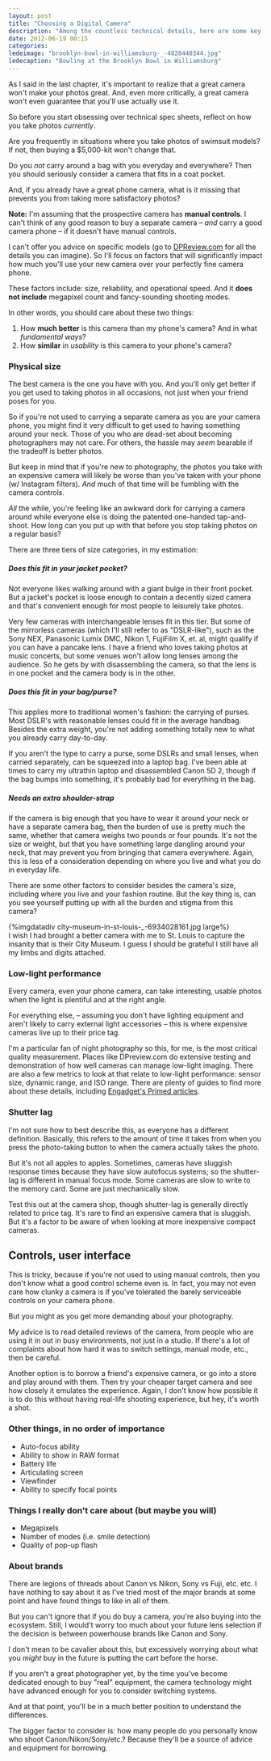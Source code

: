```yaml
---
layout: post
title: "Choosing a Digital Camera"
description: "Among the countless technical details, here are some key things to think about"
date: 2012-06-19 00:15
categories: 
ledeimage: "brooklyn-bowl-in-williamsburg-_-4828440344.jpg"
ledecaption: "Bowling at the Brooklyn Bowl in Williamsburg"
---
```



As I said in the last chapter, it's important to realize that a great camera won't make your photos great. And, even more critically, a great camera won't even guarantee that you'll use actually use it. 
<!--more-->

So before you start obsessing over technical spec sheets, reflect on how you take photos *currently*. 

Are you frequently in situations where you take photos of swimsuit models? If not, then buying a $5,000-kit won't change that. 

Do you *not* carry around a bag with you everyday and everywhere? Then you should seriously consider a camera that fits in a coat pocket. 

And, if you already have a great phone camera, what is it missing that prevents you from taking more satisfactory photos?


**Note:** I'm assuming that the prospective camera has **manual controls**. I can't think of any good reason to buy a separate camera &ndash; *and* carry a good camera phone &ndash; if it doesn't have manual controls.  


I can't offer you advice on specific models (go to <a href="http://dpreview.com">DPReview.com</a> for all the details you can imagine). So I'll focus on factors that will significantly impact how much you'll use your new camera over your perfectly fine camera phone. 


These factors include: size, reliability, and operational speed. And it **does not include** megapixel count and fancy-sounding shooting modes.
 
In other words, you should care about these two things:

1. How **much better** is this camera than my phone's camera? And in what *fundamental ways*?
2. How **similar** in *usability* is this camera to your phone's camera?




### Physical size
The best camera is the one you have with you. And you'll only get better if you get used to taking photos in all occasions, not just when your friend poses for you.

So if you're not used to carrying a separate camera as you are your camera phone, you might find it very difficult to get used to having something around your neck. Those of you who are dead-set about becoming photographers may not care. For others, the hassle may *seem* bearable if the tradeoff is better photos. 

But keep in mind that if you're new to photography, the photos you take with an expensive camera will likely be worse than you've taken with your phone (w/ Instagram filters). *And* much of that time will be fumbling with the camera controls. 

*All* the while, you're feeling like an awkward dork for carrying a camera around while everyone else is doing the patented one-handed tap-and-shoot. How long can you put up with that before you stop taking photos on a regular basis?



There are three tiers of size categories, in my estimation:

##### Does this fit in your jacket pocket?
Not everyone likes walking around with a giant bulge in their front pocket. But a jacket's pocket is loose enough to contain a decently sized camera and that's convenient enough for most people to leisurely take photos.

Very few cameras with interchangeable lenses fit in this tier. But some of the mirrorless cameras (which I'll still refer to as "DSLR-like"), such as the Sony NEX, Panasonic Lumix DMC, Nikon 1, FujiFilm X, et. al, might qualify if you can have a pancake lens. I have a friend who loves taking photos at music concerts, but some venues won't allow long lenses among the audience. So he gets by with disassembling the camera, so that the lens is in one pocket and the camera body is in the other.


##### Does this fit in your bag/purse?
This applies more to traditional women's fashion: the carrying of purses. Most DSLR's with reasonable lenses could fit in the average handbag. Besides the extra weight, you're not adding something totally new to what you already carry day-to-day.

If you aren't the type to carry a purse, some DSLRs and small lenses, when carried separately, can be squeezed into a laptop bag. I've been able at times to carry my ultrathin laptop and disassembled Canon 5D 2, though if the bag bumps into something, it's probably bad for everything in the bag.

##### Needs an extra shoulder-strap
If the camera is big enough that you have to wear it around your neck or have a separate camera bag, then the burden of use is pretty much the same, whether that camera weighs two pounds or four pounds. It's not the size or weight, but that you have something large dangling around your neck, that may prevent you from bringing that camera everywhere. Again, this is less of a consideration depending on where you live and what you do in everyday life.



There are some other factors to consider besides the camera's size, including where you live and your fashion routine. But the key thing is, can you see yourself putting up with all the burden and stigma from this camera?

<div class="wide feature imgwrap">
	{%imgdatadiv city-museum-in-st-louis-_-6934028161.jpg large%}
	<div class="caption">I wish I had brought a better camera with me to St. Louis to capture the insanity that is their City Museum. I guess I should be grateful I still have all my limbs and digits attached.</div>
</div>





### Low-light performance
Every camera, even your phone camera, can take interesting, usable photos when the light is plentiful and at the right angle.

For everything else, &ndash; assuming you don't have lighting equipment and aren't likely to carry external light accessories &ndash; this is where expensive cameras live up to their price tag.

I'm a particular fan of night photography so this, for me, is the most critical quality measurement. Places like DPreview.com do extensive testing and demonstration of how well cameras can manage low-light imaging. There are also a few metrics to look at that relate to low-light performance: sensor size, dynamic range, and ISO range. There are plenty of guides to find more about these details, including [Engadget's Primed articles](http://www.engadget.com/2011/12/16/engadget-primed-why-your-cameras-sensor-size-matters/ "Engadget Primed: Why your camera's sensor size matters -- Engadget").


### Shutter lag
I'm not sure how to best describe this, as everyone has a different definition. Basically, this refers to the amount of time it takes from when you press the photo-taking button to when the camera actually takes the photo.

But it's not all apples to apples. Sometimes, cameras have sluggish response times because they have slow autofocus systems; so the shutter-lag is different in manual focus mode. Some cameras are slow to write to the memory card. Some are just mechanically slow.

Test this out at the camera shop, though shutter-lag is generally directly related to price tag. It's rare to find an expensive camera that is sluggish. But it's a factor to be aware of when looking at more inexpensive compact cameras.

## Controls, user interface
This is tricky, because if you're not used to using manual controls, then you don't know what a good control scheme even is. In fact, you may not even care how clunky a camera is if you've tolerated the barely serviceable controls on your camera phone.

But you might as you get more demanding about your photography.

My advice is to read detailed reviews of the camera, from people who are using it in out in busy environments, not just in a studio. If there's a lot of complaints about how hard it was to switch settings, manual mode, etc., then be careful.

Another option is to borrow a friend's expensive camera, or go into a store and play around with them. Then try your cheaper target camera and see how closely it emulates the experience. Again, I don't know how possible it is to do this without having real-life shooting experience, but hey, it's worth a shot.


### Other things, in no order of importance

* Auto-focus ability
* Ability to show in RAW format
* Battery life
* Articulating screen
* Viewfinder
* Ability to specify focal points


### Things I really don't care about (but maybe you will)
* Megapixels
* Number of modes (i.e. smile detection)
* Quality of pop-up flash


### About brands
There are legions of threads about Canon vs Nikon, Sony vs Fuji, etc. etc. I have nothing to say about it as I've tried most of the major brands at some point and have found things to like in all of them.

But you can't ignore that if you do buy a camera, you're also buying into the ecosystem. Still, I would't worry too much about your future lens selection if the decision is between powerhouse brands like Canon and Sony.

I don't mean to be cavalier about this, but excessively worrying about what you *might* buy in the future is putting the cart before the horse. 

If you aren't a great photographer yet, by the time you've become dedicated enough to buy "real" equipment, the camera technology might have advanced enough for you to consider switching systems. 

And at that point, you'll be in a much better position to understand the differences.

The bigger factor to consider is: how many people do you personally know who shoot Canon/Nikon/Sony/etc.? Because they'll be a source of advice and equipment for borrowing.



